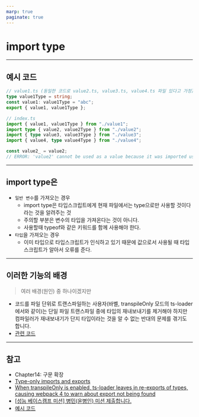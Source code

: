 ```yaml
---
marp: true
paginate: true
---
```


# import type

---

## 예시 코드

```ts
// value1.ts (동일한 코드로 value2.ts, value3.ts, value4.ts 파일 있다고 가정)
type value1Type = string;
const value1: value1Type = "abc";
export { value1, value1Type };

// index.ts
import { value1, value1Type } from "./value1";
import type { value2, value2Type } from "./value2";
import { type value3, value3Type } from "./value3";
import { value4, type value4Type } from "./value4";

const value2_ = value2;
// ERROR: 'value2' cannot be used as a value because it was imported using 'import type'.
```

---

## import type은

- `일반 변수`를 가져오는 경우
  - import type은 타입스크립트에게 현재 파일에서는 type으로만 사용할 것이다 라는 것을 알려주는 것
  - 주의할 부분은 변수의 타입을 가져온다는 것이 아니다.
  - 사용할때 typeof와 같은 키워드를 함께 사용해야 한다.
- `타입`을 가져오는 경우
  - 이미 타입으로 타입스크립트가 인식하고 있기 때문에 값으로서 사용될 때 타입스크립트가 알아서 오류를 준다.

---

## 이러한 기능의 배경

> 여러 배경(원인) 중 하나이겠지만

- 코드를 파일 단위로 트랜스파일하는 사용자(바벨, transpileOnly 모드의 ts-loader에서와 같이)는 단일 파일 트랜스파일 중에 타입의 재내보내기를 제거해야 하지만 컴파일러가 재내보내기가 단지 타입이라는 것을 알 수 없는 반대의 문제를 겪기도 합니다.
- [관련 코드](https://github.com/TypeStrong/ts-loader/issues/751#issue-308217690)

---

## 참고

- Chapter14: 구문 확장
- [Type-only imports and exports](https://github.com/microsoft/TypeScript/pull/35200)
- [When transpileOnly is enabled, ts-loader leaves in re-exports of types, causing webpack 4 to warn about export not being found](https://github.com/TypeStrong/ts-loader/issues/751)
- [[성능 베이스캠프 미션] 병민(윤병인) 미션 제출합니다.](https://github.com/woowacourse/perf-basecamp/pull/39#discussion_r964442656)
- [예시 코드](https://www.typescriptlang.org/play?#code/PTAEDcEMBsFcFMCMA6ALgZ1ACkJvNgfccB1V0QFXnAdlsB0OiGBAJgBoq54BmBqJgFlEBhlvUQCPHAJ02ADmtCAAGsCoEwEoAUKgCeAB3iMEiACpKVAXlDpUAJwCWAOwDmAbhkBjAPYn9qpAC4nGraF0AiSACNrXlbwAB6KtgaooADebmzUSJrKoAC+VjIgoKYAJiFo6DJGALZhEdGxbokqyaAAZga2haBeyMDsaoEFxeGRCkkxbfD0TjSVKbX1jc2t8TQdRSWRMb0qA6xOzKPVdQ1NLatzXaX98RwMy04cm+M7UwMcHTb2jgM0APqew1YZAKIASr8AeV+rgA5C8QaBrJATCZbJFfCpYOh4FlQJBMJAnKAEVCkSojJEAO7ozKHVAo0BI0xmUAg+bdUDLEHIIA)

